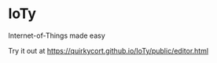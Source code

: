IoTy
===
Internet-of-Things made easy

Try it out at https://quirkycort.github.io/IoTy/public/editor.html
